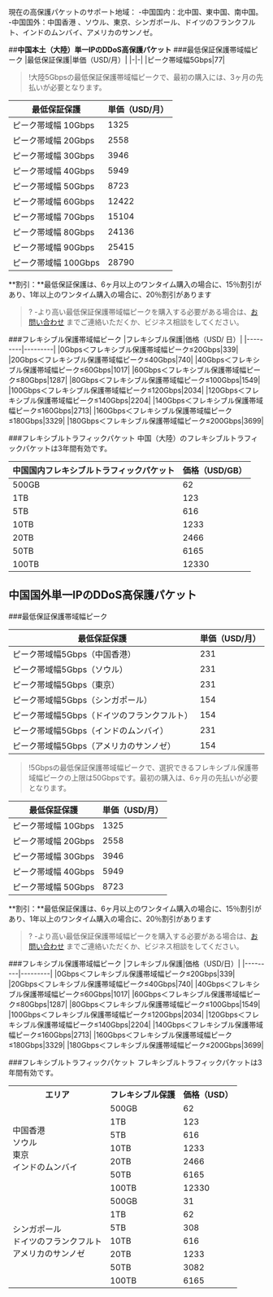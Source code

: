 現在の高保護パケットのサポート地域：
-中国国内：北中国、東中国、南中国。
-中国国外：中国香港 、ソウル、東京、シンガポール、ドイツのフランクフルト、インドのムンバイ、アメリカのサンノゼ。

##**中国本土（大陸）単一IPのDDoS高保護パケット**
###最低保証保護帯域幅ピーク
|最低保証保護|単価（USD/月）|
|-|-|
|ピーク帯域幅5Gbps|77|
>!大陸5Gbpsの最低保証保護帯域幅ピークで、最初の購入には、3ヶ月の先払いが必要となります。

|最低保証保護|単価（USD/月）|
|-|-|
|ピーク帯域幅 10Gbps|1325|
|ピーク帯域幅 20Gbps|2558|
|ピーク帯域幅 30Gbps|3946|
|ピーク帯域幅 40Gbps|5949|
|ピーク帯域幅 50Gbps|8723|
|ピーク帯域幅 60Gbps|12422|
|ピーク帯域幅 70Gbps|15104|
|ピーク帯域幅 80Gbps|24136|
|ピーク帯域幅 90Gbps|25415|
|ピーク帯域幅 100Gbps|28790|

**割引：**最低保証保護は、6ヶ月以上のワンタイム購入の場合に、15％割引があり、1年以上のワンタイム購入の場合に、20％割引があります
>?
-より高い最低保証保護帯域幅ピークを購入する必要がある場合は、[お問い合わせ](https://cloud.tencent.com/about/connect) までご連絡いただくか、ビジネス相談をしてください。

###フレキシブル保護帯域幅ピーク
|フレキシブル保護|価格（USD/ 日）|
|---------|---------|
|0Gbps＜フレキシブル保護帯域幅ピーク≤20Gbps|339|
|20Gbps＜フレキシブル保護帯域幅ピーク≤40Gbps|740| 
|40Gbps＜フレキシブル保護帯域幅ピーク≤60Gbps|1017| 
|60Gbps＜フレキシブル保護帯域幅ピーク≤80Gbps|1287| 
|80Gbps＜フレキシブル保護帯域幅ピーク≤100Gbps|1549| 
|100Gbps＜フレキシブル保護帯域幅ピーク≤120Gbps|2034| 
|120Gbps＜フレキシブル保護帯域幅ピーク≤140Gbps|2204|
|140Gbps＜フレキシブル保護帯域幅ピーク≤160Gbps|2713|
|160Gbps＜フレキシブル保護帯域幅ピーク≤180Gbps|3329|
|180Gbps＜フレキシブル保護帯域幅ピーク≤200Gbps|3699| 

###フレキシブルトラフィックパケット
中国（大陸）のフレキシブルトラフィックパケットは3年間有効です。

|中国国内フレキシブルトラフィックパケット|価格（USD/GB）|
|--|-|
|500GB|62|
|1TB|123|
|5TB|616|
|10TB|1233|
|20TB|2466|
|50TB|6165|
|100TB|12330|

## **中国国外単一IPのDDoS高保護パケット**
###最低保証保護帯域幅ピーク

|最低保証保護|単価（USD/月）|
|-|-|
|ピーク帯域幅5Gbps（中国香港）|231|
|ピーク帯域幅5Gbps（ソウル）|231|
|ピーク帯域幅5Gbps（東京）|231|
|ピーク帯域幅5Gbps（シンガポール）|154|
|ピーク帯域幅5Gbps（ドイツのフランクフルト）|154|
|ピーク帯域幅5Gbps（インドのムンバイ）|231|
|ピーク帯域幅5Gbps（アメリカのサンノゼ）|154|

>!5Gbpsの最低保証保護帯域幅ピークで、選択できるフレキシブル保護帯域幅ピークの上限は50Gbpsです。最初の購入は、6ヶ月の先払いが必要となります。

|最低保証保護|単価（USD/月）|
|-|-|
|ピーク帯域幅 10Gbps|1325|
|ピーク帯域幅 20Gbps|2558|
|ピーク帯域幅 30Gbps|3946|
|ピーク帯域幅 40Gbps|5949|
|ピーク帯域幅 50Gbps|8723|

**割引：**最低保証保護は、6ヶ月以上のワンタイム購入の場合に、15％割引があり、1年以上のワンタイム購入の場合に、20％割引があります
>?
-より高い最低保証保護帯域幅ピークを購入する必要がある場合は、[お問い合わせ](https://cloud.tencent.com/about/connect) までご連絡いただくか、ビジネス相談をしてください。


###フレキシブル保護帯域幅ピーク
|フレキシブル保護|価格（USD/日）|
|---------|---------|
|0Gbps＜フレキシブル保護帯域幅ピーク≤20Gbps|339|
|20Gbps＜フレキシブル保護帯域幅ピーク≤40Gbps|740| 
|40Gbps＜フレキシブル保護帯域幅ピーク≤60Gbps|1017| 
|60Gbps＜フレキシブル保護帯域幅ピーク≤80Gbps|1287| 
|80Gbps＜フレキシブル保護帯域幅ピーク≤100Gbps|1549| 
|100Gbps＜フレキシブル保護帯域幅ピーク≤120Gbps|2034| 
|120Gbps＜フレキシブル保護帯域幅ピーク≤140Gbps|2204|
|140Gbps＜フレキシブル保護帯域幅ピーク≤160Gbps|2713|
|160Gbps＜フレキシブル保護帯域幅ピーク≤180Gbps|3329|
|180Gbps＜フレキシブル保護帯域幅ピーク≤200Gbps|3699| 


###フレキシブルトラフィックパケット
フレキシブルトラフィックパケットは3年間有効です。
<table>
<tr>
<th>エリア</th>
<th>フレキシブル保護</th>
<th>価格（USD）</th>
</tr>

<tr>
<td rowspan="7">中国香港<br>ソウル<br>東京<br>インドのムンバイ</td>

<td>500GB</td>
<td>62</td>
</tr>

<tr>
<td>1TB</td>
<td>123</td>
</tr>

<tr>
<td>5TB</td>
<td>616</td>
</tr>

<tr>
<td>10TB</td>
<td>1233</td>
</tr>

<tr>
<td>20TB</td>
<td>2466</td>
</tr>

<tr>
<td>50TB</td>
<td>6165</td>
</tr>

<tr>
<td>100TB</td>
<td>12330</td>
</tr>

<tr>
<td rowspan="7">シンガポール<br>ドイツのフランクフルト<br>アメリカのサンノゼ</td>

<td>500GB</td>
<td>31</td>
</tr>

<tr>
<td>1TB</td>
<td>62</td>
</tr>

<tr>
<td>5TB</td>
<td>308</td>
</tr>

<tr>
<td>10TB</td>
<td>616</td>
</tr>

<tr>
<td>20TB</td>
<td>1233</td>
</tr>

<tr>
<td>50TB</td>
<td>3082</td>
</tr>

<tr>
<td>100TB</td>
<td>6165</td>
</tr>
</table>
